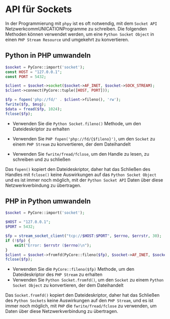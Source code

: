 API für Sockets
=============
In der Programmierung mit `phpy` ist es oft notwendig, mit dem `Socket API` NetzwerkcommUNICATIONProgramme zu schreiben.
Die folgenden Methoden können verwendet werden, um eine `Python Socket Object` in einen `PHP Stream Resource` und umgekehrt zu konvertieren.

Python in PHP umwandeln
-----
```php
$socket = PyCore::import('socket');
const HOST = "127.0.0.1";
const PORT = 5432;

$client = $socket->socket($socket->AF_INET, $socket->SOCK_STREAM);
$client->connect(PyCore::tuple([HOST, PORT]));

$fp = fopen('php://fd/' . $client->fileno(), 'rw');
fwrite($fp, $msg);
$data = fread($fp, 1024);
fclose($fp);
```

- Verwenden Sie die `Python Socket.fileno()` Methode, um den Dateideskriptor zu erhalten

- Verwenden Sie `PHP fopen('php://fd/{$fileno}')`, um den `Socket` zu einem `PHP Stream` zu konvertieren, der dem Dateihandelt
- Verwenden Sie `fwrite/fread/fclose`, um den Handle zu lesen, zu schreiben und zu schließen

Das `fopen()` kopiert den Dateideskriptor, daher hat das Schließen des Handles mit `fclose()` keine Auswirkungen auf das `Python Socket Object` und es ist immer noch möglich, mit der `Python Socket API` Daten über diese Netzwerkverbindung zu übertragen.

PHP in Python umwandeln
----
```php
$socket = PyCore::import('socket');

$HOST = "127.0.0.1";
$PORT = 5432;

$fp = stream_socket_client("tcp://$HOST:$PORT", $errno, $errstr, 30);
if (!$fp) {
    exit("Error: $errstr ($errno)\n");
}
$client = $socket->fromfd(PyCore::fileno($fp), $socket->AF_INET, $socket->SOCK_STREAM);
fclose($fp);
```

- Verwenden Sie die `PyCore::fileno($fp)` Methode, um den Dateideskriptor des `PHP Stream` zu erhalten
- Verwenden Sie `Python Socket.fromfd()`, um den `Socket` zu einem `Python Socket Object` zu konvertieren, der dem Dateihandelt

Das `Socket.fromfd()` kopiert den Dateideskriptor, daher hat das Schließen des `Python Sockets` keine Auswirkungen auf den `PHP Stream`, und es ist immer noch möglich, mit `PHP` die `fwrite/fread/fclose` zu verwenden, um Daten über diese Netzwerkverbindung zu übertragen.
